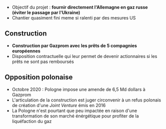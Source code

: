 - Objectif du projet : **fournir directement l'Allemagne en gaz russe (éviter le passage par l'Ukraine)**
- Chantier quasiment fini meme si ralenti par des mesures US

## Construction

- **Construction par Gazprom avec les prêts de 5 compagnies européennes** 
- Disposition contractuelle qui leur permet de devenir actionnaires si les prêts ne sont pas remboursés

## Opposition polonaise

- Octobre 2020 : Pologne impose une amende de 6,5 Md dollars à Gazprom
- L'articulation de la construction est juger circonvenir à un refus polonais de création d'une *Joint Venture* émis en 2016
- La Pologne n'est pourtant que peu impactée en raison d'une transformation de son marché énérgétique pour profiter de la liquéfaction du gaz